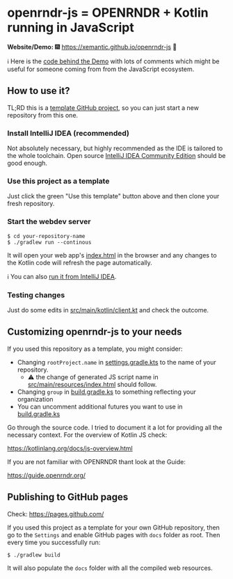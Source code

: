 # openrndr-js = OPENRNDR + Kotlin running in JavaScript

**Website/Demo:** :fireworks: https://xemantic.github.io/openrndr-js :sparkler:

:information_source: Here is the [code behind the Demo](src/main/kotlin/client.kt) with
lots of comments which might be useful for someone coming from from the JavaScript ecosystem.


## How to use it?

TL;RD this is a
[template GitHub project](https://docs.github.com/en/github/creating-cloning-and-archiving-repositories/creating-a-repository-from-a-template),
so you can just start a new repository from this one.


### Install IntelliJ IDEA (recommended)

Not absolutely necessary, but highly recommended as the IDE is tailored to the whole toolchain.
Open source [IntelliJ IDEA Community Edition](https://www.jetbrains.com/idea/download/) should
be good enough.


### Use this project as a template

Just click the green "Use this template" button above and then clone your fresh repository.


### Start the webdev server

```shell
$ cd your-repository-name
$ ./gradlew run --continous
```

It will open your web app's [index.html](src/main/resources/index.html) in the browser and
any changes to the Kotlin code will refresh the page automatically.

:information_source: You can also
[run it from IntelliJ IDEA](https://kotlinlang.org/docs/dev-server-continuous-compilation.html).


### Testing changes

Just do some edits in [src/main/kotlin/client.kt](src/main/kotlin/client.kt) and check
the outcome.


## Customizing openrndr-js to your needs

If you used this repository as a template, you might consider:

 * Changing `rootProject.name` in [settings.gradle.kts](settings.gradle.kts) to the name of your repository.
   * :warning: the change of generated JS script name in [src/main/resources/index.html](src/main/resources/index.html)
     should follow.
 * Changing `group` in [build.gradle.ks](build.gradle.kts) to something reflecting your organization
 * You can uncomment additional futures you want to use in [build.gradle.ks](build.gradle.kts)

Go through the source code. I tried to document it a lot for providing all the necessary
context. For the overview of Kotlin JS check:

https://kotlinlang.org/docs/js-overview.html

If you are not familiar with OPENRNDR thant look at the Guide:

https://guide.openrndr.org/


## Publishing to GitHub pages

Check: https://pages.github.com/

If you used this project as a template for your own GitHub repository, then go to the `Settings`
and enable GitHub pages with `docs` folder as root. Then every time you successfully run:

```shell
$ ./gradlew build
```

It will also populate the `docs` folder with all the compiled web resources.
